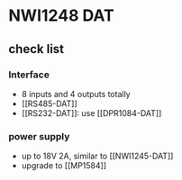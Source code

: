 
# NWI1248 DAT



## check list 

### Interface

- 8 inputs and 4 outputs totally 
- [[RS485-DAT]]
- [[RS232-DAT]]: use [[DPR1084-DAT]]

### power supply 
- up to 18V 2A, similar to [[NWI1245-DAT]]
- upgrade to [[MP1584]]